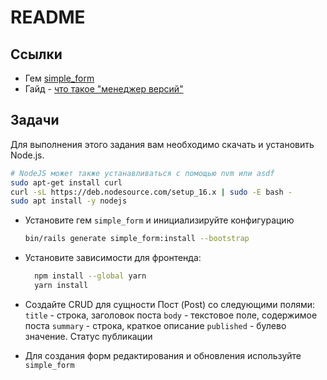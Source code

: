 # README

## Ссылки

* Гем [simple_form](https://github.com/heartcombo/simple_form)
* Гайд - [что такое "менеджер версий"](https://guides.hexlet.io/ru/version-managers/)

## Задачи

Для выполнения этого задания вам необходимо скачать и установить Node.js.

  ```bash
  # NodeJS может также устанавливаться с помощью nvm или asdf
  sudo apt-get install curl
  curl -sL https://deb.nodesource.com/setup_16.x | sudo -E bash -
  sudo apt install -y nodejs
  ```

* Установите гем `simple_form` и инициализируйте конфигурацию

  ```bash
  bin/rails generate simple_form:install --bootstrap
  ```

* Установите зависимости для фронтенда:

  ```bash
    npm install --global yarn
    yarn install
  ```

* Создайте CRUD для сущности Пост (Post) со следующими полями:
      `title` - строка, заголовок поста
      `body` - текстовое поле, содержимое поста
      `summary` - строка, краткое описание
      `published` - булево значение. Статус публикации

* Для создания форм редактирования и обновления используйте `simple_form`
